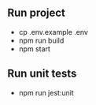 ## Run project

- cp .env.example .env
- npm run build
- npm start


## Run unit tests

- npm run jest:unit